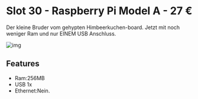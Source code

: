 [img]:https://github.com/zerocity/metalabAutomat/raw/master/30/1.jpg

# Slot 30 - Raspberry Pi Model A - 27 &euro;

Der kleine Bruder vom gehypten Himbeerkuchen-board. Jetzt mit noch weniger Ram und nur EINEM USB Anschluss.

![img]

## Features
+ Ram:256MB
+ USB 1x
+ Ethernet:Nein.
